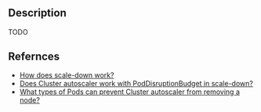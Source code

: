 #

## Description
TODO


## Refernces

- [How does scale-down work?](https://github.com/kubernetes/autoscaler/blob/master/cluster-autoscaler/FAQ.md#how-does-scale-down-work)
- [Does Cluster autoscaler work with PodDisruptionBudget in scale-down?](https://github.com/kubernetes/autoscaler/blob/master/cluster-autoscaler/FAQ.md#does-ca-work-with-poddisruptionbudget-in-scale-down)
- [What types of Pods can prevent Cluster autoscaler from removing a node?](https://github.com/kubernetes/autoscaler/blob/master/cluster-autoscaler/FAQ.md#what-types-of-pods-can-prevent-ca-from-removing-a-node)